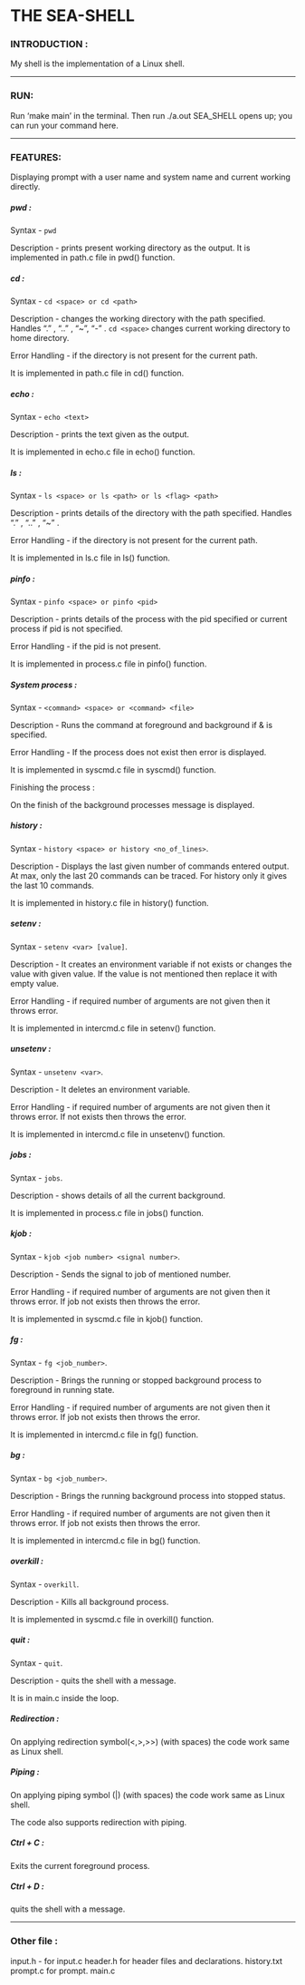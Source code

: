 
# THE SEA-SHELL 

### INTRODUCTION :
My shell is the implementation of a Linux shell.

----------------------------------------------------------------------------------------------------------

### RUN:
Run ‘make main’ in the terminal.
Then run ./a.out
SEA_SHELL opens up; you can run your command here.

----------------------------------------------------------------------------------------------------------

### FEATURES:
Displaying prompt with a user name and system name and current working directly.

##### pwd :

Syntax - `pwd`

Description - prints present working directory as the output.
            It is implemented in path.c file in pwd() function.

##### cd :
    
Syntax - `cd <space> or cd <path>`

Description - changes the working directory with the path specified. Handles “.” , “..” , “~”, “-” .
            `cd <space>` changes current working directory to home directory.

Error Handling - if the directory is not present for the current path.

It is implemented in path.c file in cd() function.

##### echo :
    
Syntax - `echo <text>`

Description - prints the text given as the output.

It is implemented in echo.c file in echo() function.

##### ls :
    
Syntax - `ls <space> or ls <path> or ls <flag> <path>`

Description - prints details of the directory with the path specified. Handles “.” , “..” , “~” .

Error Handling - if the directory is not present for the current path.

It is implemented in ls.c file in ls() function.

##### pinfo :

Syntax - `pinfo <space> or pinfo <pid>`

Description - prints details of the process with the pid specified or current process if pid is not specified.

Error Handling - if the pid is not present.

It is implemented in process.c file in pinfo() function.

##### System process :
    
Syntax - `<command> <space> or <command> <file>`

Description - Runs the command at foreground and background if & is specified.

Error Handling - If the process does not exist then error is displayed.

It is implemented in syscmd.c file in syscmd() function.
    
Finishing the process : 
    
On the finish of the background processes message is displayed.

##### history :
    
Syntax - `history <space> or history <no_of_lines>`.

Description - Displays the last given number of commands entered output. At max, only the last 20 commands can be traced. For history only it gives the last 10 commands.

It is implemented in history.c file in history() function.

##### setenv :
    
Syntax - `setenv <var> [value]`.

Description - It creates an environment variable if not exists or changes the value with given value. If the value is not mentioned then replace it with empty value.

Error Handling - if required number of arguments are not given then it throws error.

It is implemented in intercmd.c file in setenv() function.

##### unsetenv :
    
Syntax - `unsetenv <var>`.

Description - It deletes an environment variable. 

Error Handling - if required number of arguments are not given then it throws error. If not exists then throws the error.

It is implemented in intercmd.c file in unsetenv() function.

##### jobs :
    
Syntax - `jobs`.

Description - shows details of all the current background. 

It is implemented in process.c file in jobs() function.

##### kjob :
    
Syntax - `kjob <job number> <signal number>`.

Description - Sends the signal to job of mentioned number. 

Error Handling - if required number of arguments are not given then it throws error. If job not exists then throws the error.

It is implemented in syscmd.c file in kjob() function.

##### fg :
    
Syntax - `fg <job_number>`.

Description - Brings the running or stopped background process to foreground in running state. 

Error Handling - if required number of arguments are not given then it throws error. If job not exists then throws the error.

It is implemented in intercmd.c file in fg() function.

##### bg :
    
Syntax - `bg <job_number>`.

Description - Brings the running  background process into stopped status. 

Error Handling - if required number of arguments are not given then it throws error. If job not exists then throws the error.

It is implemented in intercmd.c file in bg() function.

##### overkill :
    
Syntax - `overkill`.

Description - Kills all background process. 

It is implemented in syscmd.c file in overkill() function.

##### quit :
    
Syntax - `quit`.

Description - quits the shell with a message.

It is in main.c inside the loop.

##### Redirection : 
    
On applying redirection symbol(<,>,>>) (with spaces) the code work same as Linux shell.

##### Piping : 
    
On applying piping symbol (|) (with spaces) the code work same as Linux shell.

The code also supports redirection with piping.

##### Ctrl + C :

Exits the current foreground process.

##### Ctrl + D :

quits the shell with a message.

----------------------------------------------------------------------------------------------------------

### Other file : 

input.h - for input.c
header.h for header files and declarations.
history.txt
prompt.c for prompt.
main.c
